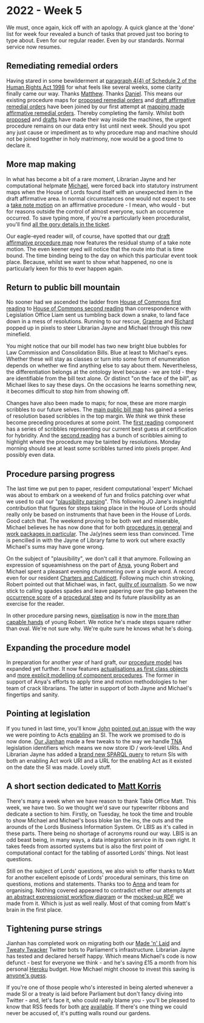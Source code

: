 # 2022 - Week 5

We must, once again, kick off with an apology. A quick glance at the 'done' list for week four revealed a bunch of tasks that proved just too boring to type about. Even for our regular reader. Even by our standards. Normal service now resumes. 

## Remediating remedial orders

Having stared in some bewilderment at [paragraph 4(4) of Schedule 2 of the Human Rights Act 1998](https://www.legislation.gov.uk/ukpga/1998/42/schedule/2#schedule-2-paragraph-4-4) for what feels like several weeks, some clarity finally came our way. Thanks [Matthew](https://twitter.com/mattwadd). Thanks [Daniel](https://twitter.com/DgLimited). This means our existing procedure maps for [proposed remedial orders](https://ukparliament.github.io/ontologies/procedure/maps/legislation/secondary/statutory-instruments/super-affirmative-procedures/remedial-orders/proposed-remedial-order/proposed-remedial-order.pdf) and [draft affirmative remedial orders](https://ukparliament.github.io/ontologies/procedure/maps/legislation/secondary/statutory-instruments/super-affirmative-procedures/remedial-orders/draft-affirmative/draft-affirmative.pdf) have been joined by our first attempt at [mapping made affirmative remedial orders](https://ukparliament.github.io/ontologies/procedure/maps/legislation/secondary/statutory-instruments/super-affirmative-procedures/remedial-orders/made-affirmative/made-affirmative.pdf). Thereby completing the family. Whilst both [proposed](https://ukparliament.github.io/ontologies/procedure/maps/legislation/secondary/statutory-instruments/super-affirmative-procedures/remedial-orders/proposed-remedial-order/proposed-remedial-order.svg) and [drafts](https://ukparliament.github.io/ontologies/procedure/maps/legislation/secondary/statutory-instruments/super-affirmative-procedures/remedial-orders/draft-affirmative/draft-affirmative.svg) have made their way inside the machines, the urgent procedure remains on our data entry list until next week. Should you spot any just cause or impediment as to why procedure map and machine should not be joined together in holy matrimony, now would be a good time to declare it.

## More map making

In what has become a bit of a rare moment, Librarian Jayne and her computational helpmate [Michael](https://twitter.com/fantasticlife), were forced back into statutory instrument maps when the House of Lords found itself with an unexpected item in the draft affirmative area. In normal circumstances one would not expect to see a [take note motion](https://www.parliament.uk/site-information/glossary/motions-to-take-note/) on an affirmative procedure - I mean, who would - but for reasons outside the control of almost everyone, such an occurence occurred. To save typing more, if you're a particularly keen proceduralist, you'll find [all the gory details in the ticket](https://trello.com/c/eBsTzeRg/430-take-note-motions-on-affirmative-procedures).

Our eagle-eyed reader will, of course, have spotted that our [draft affirmative procedure map](https://ukparliament.github.io/ontologies/procedure/maps/legislation/secondary/statutory-instruments/affirmative-procedures/draft/draft-affirmative.pdf) now features the residual stump of a take note motion. The even keener eyed will notice that the route into that is time bound. The time binding being to the day on which this particular event took place. Because, whilst we want to show what happened, no one is particularly keen for this to ever happen again.

## Return to public bill mountain

No sooner had we ascended the ladder from [House of Commons first reading](https://ukparliament.github.io/ontologies/procedure/maps/legislation/primary/public-bills/components/commons/first-reading/first-reading.pdf) to [House of Commons second reading](https://ukparliament.github.io/ontologies/procedure/maps/legislation/primary/public-bills/components/commons/second-reading/second-reading.pdf) than correspondence with Legislation Office Liam sent us tumbling back down a snake, to land face down in a mess of resolutions. Running to our rescue, [Graeme](https://twitter.com/woodstockjag) and [Richard](https://twitter.com/Richard24235966) popped up in pixels to steer Librarian Jayne and Michael through this new minefield.

You might notice that our bill model has two new bright blue bubbles for Law Commission and Consolidation Bills. Blue at least to Michael's eyes. Whether these will stay as classes or turn into some form of enumeration depends on whether we find anything else to say about them. Nevertheless, the differentiation belongs at the ontology level because - we are told - they are identifiable from the bill text alone. Or distinct "on the face of the bill", as Michael likes to say these days. On the occasions he learns something new, it becomes difficult to stop him from showing off.

Changes have also been made to maps; for now, these are more margin scribbles to our future selves. The [main public bill map](https://ukparliament.github.io/ontologies/procedure/maps/legislation/primary/public-bills/public-bills.pdf) has gained a series of resolution based scribbles in the top margin. We *think* we think these become preceding procedures at some point. The [first reading](https://ukparliament.github.io/ontologies/procedure/maps/legislation/primary/public-bills/components/commons/first-reading/first-reading.pdf) component has a series of scribbles representing our current best guess at certification for hybridity. And the [second reading](https://ukparliament.github.io/ontologies/procedure/maps/legislation/primary/public-bills/components/commons/second-reading/second-reading.pdf) has a bunch of scribbles aiming to highlight where the procedure may be tainted by resolutions. Monday morning should see at least some scribbles turned into pixels proper. And possibly even data.

## Procedure parsing progress

The last time we put pen to paper, resident computational 'expert' Michael was about to embark on a weekend of fun and frolics patching over what we used to call our "[plausibility parsing](https://github.com/ukparliament/procedure-parsing/blob/master/app/models/parliamentary_procedure.rb#L162)". This following JO Jane's insightful contribution that figures for steps taking place in the House of Lords should really only be based on instruments that have been in the House of Lords. Good catch that. The weekend proving to be both wet and miserable, Michael believes he has now done that for both [procedures in general](https://parliamentary-procedures.herokuapp.com/procedures/3/steps) and [work packages in particular](https://parliamentary-procedures.herokuapp.com/work-packages/8). The Ja(y)nes seem less than convinced. Time is pencilled in with the Jayne of Library fame to work out where exactly Michael's sums may have gone wrong.

On the subject of "plausibility", we don't call it that anymore. Following an expression of squeamishness on the part of [Anya](https://twitter.com/bitten_), young Robert and Michael spent a pleasant evening chummering over a single word. A record even for our resident [Charters and Caldicott](https://www.youtube.com/watch?v=q_jne_G-_qQ). Following much chin stroking, Robert pointed out that Michael was, in fact, [guilty of journalism](https://twitter.com/fantasticlife/status/1485702242091081733). So we now stick to calling spades spades and leave papering over the gap between the [occurrence score](https://trello.com/c/mirZ4SVi/250-plausibility-score-occurrence-score) of a [procedural step](https://ukparliament.github.io/ontologies/procedure/procedure-ontology.html#d4e175) and its future plausibility as an exercise for the reader.

In other procedure parsing news, [pixelisation](https://parliamentary-procedures.herokuapp.com/work-packages/4/parse/visualise) is now in the [more than capable hands](https://trello.com/c/tYHtF2We/252-playground-for-work-package-visualisations) of young Robert. We notice he's made steps square rather than oval. We're not sure why. We're quite sure he knows what he's doing.

## Expanding the procedure model

In preparation for another year of hard graft, our [procedure model](https://ukparliament.github.io/ontologies/procedure/procedure-ontology.html) has expanded yet further. It now features [actualisations as first class objects](https://ukparliament.github.io/ontologies/procedure/procedure-ontology.html#d4e334) and [more explicit modelling of component procedures](https://ukparliament.github.io/ontologies/procedure/procedure-ontology.html#d4e724). The former in support of Anya's efforts to apply time and motion methodologies to her team of crack librarians. The latter in support of both Jayne and Michael's fingertips and sanity.

## Pointing at legislation

If you tuned in last time, you'll know [John](https://twitter.com/johnlsheridan) [pointed out an issue](https://ukparliament.github.io/ontologies/meta/weeknotes/2022/03/#pointing-at-legislation) with the way we were pointing to Acts [enabling](https://ukparliament.github.io/ontologies/legislation/legislation-ontology.html#d4e292) an SI. The work we promised to do is now done. [Our Jianhan](https://twitter.com/jianhanzhu) made a few tweaks to the way we handle [TNA](https://www.nationalarchives.gov.uk/) legislation identifiers which means we now store ID / work-level URIs. And Librarian Jayne has added a [brand new SPARQL query](https://api.parliament.uk/s/99a4b370) to return SIs with both an enabling Act work URI and a URL for the enabling Act as it existed on the date the SI was made. Lovely stuff.

## A short section dedicated to [Matt Korris](https://twitter.com/MattKorris)

There's many a week when we have reason to thank Table Office Matt. This week, we have two. So we thought we'd save our typewriter ribbons and dedicate a section to him. Firstly, on Tuesday, he took the time and trouble to show Michael and Michael's boss bloke Ian the ins, the outs and the arounds of the Lords Business Information System. Or LBIS as it's called in these parts. There being no shortage of  acronyms round our way. LBIS is an odd beast being, in many ways, a data integration service in its own right. It takes feeds from assorted systems but is also the first point of computational contact for the tabling of assorted Lords' things. Not least questions.

Still on the subject of Lords' questions, we also wish to offer thanks to Matt for another excellent episode of Lords' procedural seminars, this time on questions, motions and statements. Thanks too to [Anna](https://twitter.com/LoogaGirl) and team for organising. Nothing covered appeared to contradict either our attempts at [an abstract expressionist workflow diagram](https://github.com/ukparliament/ontologies/blob/master/question-and-answer/workflows/lords/flow.pdf) or the [mocked-up RDF](https://github.com/ukparliament/ontologies/tree/master/question-and-answer/examples) we made from it. Which is just as well really. Most of that coming from Matt's brain in the first place.

## Tightening purse strings

Jianhan has completed work on migrating both our [Made 'n' Laid](https://twitter.com/madenlaid) and [Tweaty Twacker](https://twitter.com/TweatyTwacker) Twitter bots to Parliament's infrastructure. Librarian Jayne has tested and declared herself happy. Which means Michael's code is now defunct - best for everyone we think - and he's saving £15 a month from his personal [Heroku](https://en.wikipedia.org/wiki/Heroku) budget. How Michael might choose to invest this saving is [anyone's guess](https://en.wikipedia.org/wiki/Guinness).

If you're one of those people who's interested in being alerted whenever a made SI or a treaty is laid before Parliament but don't fancy diving into Twitter - and, let's face it, who could really blame you - you'll be pleased to know that RSS feeds for both [are](https://api.parliament.uk/made-n-laid/rss) [available](https://api.parliament.uk/tweatytwacker/rss). If there's one thing we could never be accused of, it's putting walls round our gardens.